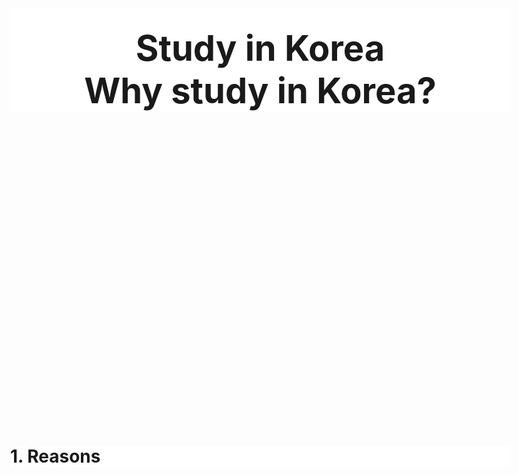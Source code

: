 <!DOCTYPE html>

<html>

<head>

<meta charset="utf-8">

<title>Study In Korea</title>

<link href="https://fonts.googleapis.com/css2?family=Noto+Serif+KR:wght@200;400;600;900&display=swap" rel="stylesheet">

<style>


h1,h2,section p,footer{background-color: white;}

</style>

<style type="text/css">

 

html{font-family: 'Noto Serif KR', serif;}

body,h1,h2,p{margin:0;}

img{display:block;width: 100%}

header,section,footer{width:800px;margin:auto;}

header{height: 300px;font-size: 2em}

h1{padding-top: 30px; }

header{margin-bottom: 400px}

section{margin-bottom: 300px}

h2{margin-top: px; margin-bottom: 30px; font-size: 2em}

section p{line-height: 1.5}

footer{height: 200px; font-size: 0.5em}

footer p{text-align: center;}

p{margin-top: 20px}

 

body{border:4px solid pind;

 

 

 

</style>

</head>

<body>


<header>

<h1>Study in Korea <br>Why study in Korea? 

</h1>

</header>

<section>

<h2>1. Reasons</h2>
